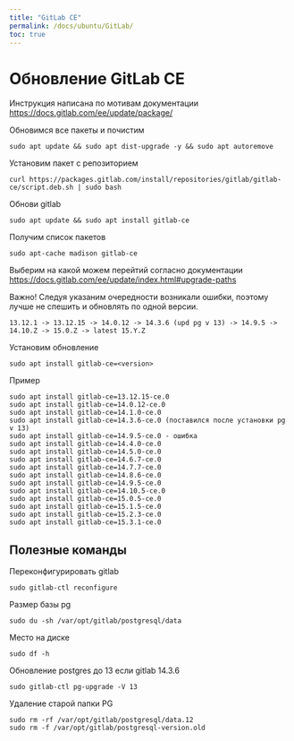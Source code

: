 ```yaml
---
title: "GitLab CE"
permalink: /docs/ubuntu/GitLab/
toc: true
---
```


# Обновление GitLab CE

Инструкция написана по мотивам документации
https://docs.gitlab.com/ee/update/package/

Обновимся все пакеты и почистим

```
sudo apt update && sudo apt dist-upgrade -y && sudo apt autoremove
```

Установим пакет с репозиторием

```
curl https://packages.gitlab.com/install/repositories/gitlab/gitlab-ce/script.deb.sh | sudo bash
```

Обнови gitlab

```
sudo apt update && sudo apt install gitlab-ce
```

Получим список пакетов

```
sudo apt-cache madison gitlab-ce
```

Выберим на какой можем перейтий согласно документации
https://docs.gitlab.com/ee/update/index.html#upgrade-paths

Важно! Следуя указаним очередности возникали ошибки, поэтому лучше не спешить и обновлять по одной версии.

```
13.12.1 -> 13.12.15 -> 14.0.12 -> 14.3.6 (upd pg v 13) -> 14.9.5 -> 14.10.Z -> 15.0.Z -> latest 15.Y.Z
```

Установим обновление

```
sudo apt install gitlab-ce=<version>
```

Пример

```
sudo apt install gitlab-ce=13.12.15-ce.0
sudo apt install gitlab-ce=14.0.12-ce.0
sudo apt install gitlab-ce=14.1.0-ce.0
sudo apt install gitlab-ce=14.3.6-ce.0 (поставился после установки pg v 13)
sudo apt install gitlab-ce=14.9.5-ce.0 - ошибка
sudo apt install gitlab-ce=14.4.0-ce.0
sudo apt install gitlab-ce=14.5.0-ce.0
sudo apt install gitlab-ce=14.6.7-ce.0
sudo apt install gitlab-ce=14.7.7-ce.0
sudo apt install gitlab-ce=14.8.6-ce.0
sudo apt install gitlab-ce=14.9.5-ce.0
sudo apt install gitlab-ce=14.10.5-ce.0
sudo apt install gitlab-ce=15.0.5-ce.0
sudo apt install gitlab-ce=15.1.5-ce.0
sudo apt install gitlab-ce=15.2.3-ce.0
sudo apt install gitlab-ce=15.3.1-ce.0
```

## Полезные команды

Переконфигурировать gitlab

```
sudo gitlab-ctl reconfigure
```

Размер базы pg

```
sudo du -sh /var/opt/gitlab/postgresql/data
```

Место на диске

```
sudo df -h
```

Обновление postgres до 13 если gitlab 14.3.6

```
sudo gitlab-ctl pg-upgrade -V 13
```

Удаление старой папки PG

```
sudo rm -rf /var/opt/gitlab/postgresql/data.12
sudo rm -f /var/opt/gitlab/postgresql-version.old
```
